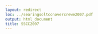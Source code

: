 ```yaml
---
layout: redirect
loc: ../searingsoltconovercrewe2007.pdf
output: html_document
title: SSCC2007
---
```

